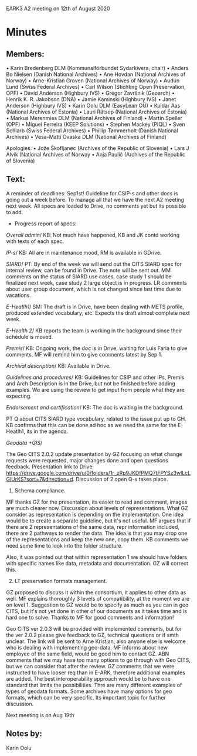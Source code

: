 EARK3 A2 meeting on 12th of August 2020

# Minutes

## Members:

•	Karin Bredenberg DLM (Kommunalförbundet Sydarkivera, chair)
•	Anders Bo Nielsen (Danish National Archives)
•	Ane Hovdan (National Archives of Norway)
•	Arne-Kristian Groven (National Archives of Norway) 
•	Audun Lund (Swiss Federal Archives)
•	Carl Wilson (Stichting Open Preservation, OPF)
•	David Anderson (Highbury IVS)
•	Gregor Završnik (Geoarch)
•	Henrik K. R. Jakobson (DNA)
•	Jamie Kaminski (Highbury IVS)
•	Janet Anderson (Highbury IVS) 
•	Karin Oolu DLM (EasyLean OÜ)
•	Kuldar Aas (National Archives of Estonia)
•	Lauri Rätsep (National Archives of Estonia)
•	Markus Merenmies DLM (National Archives of Finland)
•	Martin Speller (OPF)
•	Miguel Ferreira (KEEP Solutions)
•	Stephen Mackey (PIQL)
•	Sven Schlarb (Swiss Federal Archives)
•	Phillip Tømmerholt (Danish National Archives)
•	Vesa-Matti Ovaska DLM (National Archives of Finland)

Apologies: 
•	Jože Škofljanec (Archives of the Republic of Slovenia)
•	Lars J Alvik (National Archives of Norway 
•	Anja Paulič (Archives of the Republic of Slovenia) 

## Text: 
A reminder of deadlines: Sep1st! Guideline for CSIP-s and other docs is going out a week before. To manage all that we have the next A2 meeting next week. 
All specs are loaded to Drive, no comments yet but its possible to add. 

-	Progress report of specs:

*Overall admin*/ KB: Not much have happened, KB and JK contd working with texts of each spec. 

*IP-s*/ KB: All are in maintenance mood, RM is available in GDrive. 

*SIARD*/ PT: By end of the week we will send out the CITS SIARD spec for internal review, can be found in Drive. The note will be sent out. MM comments on the status of SIARD use cases, case study 1 should be finalized next week, case study 2 large object is in progress. LR comments about user group document, which is not changed since last time due to vacations. 

*E-Heatlh1*/ SM: The draft is in Drive, have been dealing with METS profile, produced extended vocabulary, etc. Expects the draft almost complete next week. 

*E-Health 2*/ KB reports the team is working in the background since their schedule is moved. 

*Premis*/ KB: Ongoing work, the doc is in Drive, waiting for Luis Faria to give comments. MF will remind him to give comments latest by Sep 1.

*Archival description*/ KB: Available in Drive. 

*Guidelines and procedures*/ KB: Guidelines for CSIP and other IPs, Premis and Arch Description is in the Drive, but not be finished before adding examples. We are using the review to get input from people what they are expecting. 

*Endorsement and certification*/ KB: The doc is waiting in the background. 

PT Q about CITS SIARD type vocabulary, related to the issue put up to GH. KB confirms that this can be done ad hoc as we need the same for the E-Heatlh1, its in the agenda. 

*Geodata +GIS*/ 

The Geo CITS 2.0.2 update presentation by GZ focusing on what change requests were requested, major changes done and open questions feedback. Presentation link to Drive: https://drive.google.com/drive/u/0/folders/1r_zRp9JKDfPMQ7tFPYSz3wlLcLGlUrKS?sort=7&direction=d. Discussion of 2 open Q-s takes place. 

1.	Schema compliance. 

MF thanks GZ for the presentation, its easier to read and comment, images are much clearer now. Discussion about levels of representations. What GZ consider as representation is depending on the implementation. One idea would be to create a separate guideline, but it's not useful. MF argues that if there are 2 representations of the same data, repr information included, there are 2 pathways to render the data. The idea is that you may drop one of the representations and keep the new one, copy them. KB comments we need some time to look into the folder structure. 

Also, it was pointed out that within representation 1 we should have folders with specific names like data, metadata and documentation. GZ will correct this.   

2.	 LT preservation formats management. 

GZ proposed to discuss it within the consortium, it applies to other data as well. MF explains thoroughly 3 levels of compatibility, at the moment we are on level 1.  Suggestion to GZ would be to specify as much as you can in geo CITS, but it's not yet done in other of our documents as it takes time and is hard one to solve. Thanks to MF for good comments and information! 

Geo CITS ver 2.0.3 will be provided with implemented comments, but for the ver 2.0.2 please give feedback to GZ, technical questions or if smth unclear. The link will be sent to Arne Kristjan, also anyone else is welcome who is dealing with implementing geo-data. 
MF informs about new employee of the same field, would be good him to contact GZ. 
ABN comments that we may have too many options to go through with Geo CITS, but we can consider that after the review. GZ comments that we were instructed to have looser req than in E-ARK, therefore additional examples are added. The best interoperability approach would be to have one standard that limits the possibilities. Thre are many different examples of types of geodata formats. Some archives have many options for geo formats, which can be very specific. Its important topic for further discussion.

Next meeting is on Aug 19th 

## Notes by: 

Karin Oolu
 
